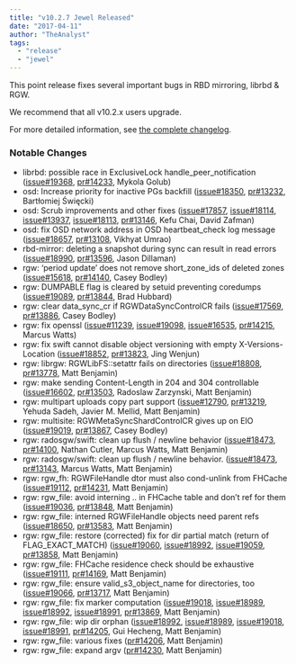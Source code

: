 ```yaml
---
title: "v10.2.7 Jewel Released"
date: "2017-04-11"
author: "TheAnalyst"
tags:
  - "release"
  - "jewel"
---
```


This point release fixes several important bugs in RBD mirroring, librbd & RGW.

We recommend that all v10.2.x users upgrade.

For more detailed information, see [the complete changelog](http://docs.ceph.com/docs/master/_downloads/v10.2.7.txt).

### Notable Changes

- librbd: possible race in ExclusiveLock handle\_peer\_notification ([issue#19368](http://tracker.ceph.com/issues/19368), [pr#14233](https://github.com/ceph/ceph/pull/14233), Mykola Golub)
- osd: Increase priority for inactive PGs backfill ([issue#18350](http://tracker.ceph.com/issues/18350), [pr#13232](https://github.com/ceph/ceph/pull/13232), Bartłomiej Święcki)
- osd: Scrub improvements and other fixes ([issue#17857](http://tracker.ceph.com/issues/17857), [issue#18114](http://tracker.ceph.com/issues/18114), [issue#13937](http://tracker.ceph.com/issues/13937), [issue#18113](http://tracker.ceph.com/issues/18113), [pr#13146](https://github.com/ceph/ceph/pull/13146), Kefu Chai, David Zafman)
- osd: fix OSD network address in OSD heartbeat\_check log message ([issue#18657](http://tracker.ceph.com/issues/18657), [pr#13108](https://github.com/ceph/ceph/pull/13108), Vikhyat Umrao)
- rbd-mirror: deleting a snapshot during sync can result in read errors ([issue#18990](http://tracker.ceph.com/issues/18990), [pr#13596](https://github.com/ceph/ceph/pull/13596), Jason Dillaman)
- rgw: ‘period update’ does not remove short\_zone\_ids of deleted zones ([issue#15618](http://tracker.ceph.com/issues/15618), [pr#14140](https://github.com/ceph/ceph/pull/14140), Casey Bodley)
- rgw: DUMPABLE flag is cleared by setuid preventing coredumps ([issue#19089](http://tracker.ceph.com/issues/19089), [pr#13844](https://github.com/ceph/ceph/pull/13844), Brad Hubbard)
- rgw: clear data\_sync\_cr if RGWDataSyncControlCR fails ([issue#17569](http://tracker.ceph.com/issues/17569), [pr#13886](https://github.com/ceph/ceph/pull/13886), Casey Bodley)
- rgw: fix openssl ([issue#11239](http://tracker.ceph.com/issues/11239), [issue#19098](http://tracker.ceph.com/issues/19098), [issue#16535](http://tracker.ceph.com/issues/16535), [pr#14215](https://github.com/ceph/ceph/pull/14215), Marcus Watts)
- rgw: fix swift cannot disable object versioning with empty X-Versions-Location ([issue#18852](http://tracker.ceph.com/issues/18852), [pr#13823](https://github.com/ceph/ceph/pull/13823), Jing Wenjun)
- rgw: librgw: RGWLibFS::setattr fails on directories ([issue#18808](http://tracker.ceph.com/issues/18808), [pr#13778](https://github.com/ceph/ceph/pull/13778), Matt Benjamin)
- rgw: make sending Content-Length in 204 and 304 controllable ([issue#16602](http://tracker.ceph.com/issues/16602), [pr#13503](https://github.com/ceph/ceph/pull/13503), Radoslaw Zarzynski, Matt Benjamin)
- rgw: multipart uploads copy part support ([issue#12790](http://tracker.ceph.com/issues/12790), [pr#13219](https://github.com/ceph/ceph/pull/13219), Yehuda Sadeh, Javier M. Mellid, Matt Benjamin)
- rgw: multisite: RGWMetaSyncShardControlCR gives up on EIO ([issue#19019](http://tracker.ceph.com/issues/19019), [pr#13867](https://github.com/ceph/ceph/pull/13867), Casey Bodley)
- rgw: radosgw/swift: clean up flush / newline behavior ([issue#18473](http://tracker.ceph.com/issues/18473), [pr#14100](https://github.com/ceph/ceph/pull/14100), Nathan Cutler, Marcus Watts, Matt Benjamin)
- rgw: radosgw/swift: clean up flush / newline behavior. ([issue#18473](http://tracker.ceph.com/issues/18473), [pr#13143](https://github.com/ceph/ceph/pull/13143), Marcus Watts, Matt Benjamin)
- rgw: rgw\_fh: RGWFileHandle dtor must also cond-unlink from FHCache ([issue#19112](http://tracker.ceph.com/issues/19112), [pr#14231](https://github.com/ceph/ceph/pull/14231), Matt Benjamin)
- rgw: rgw\_file: avoid interning .. in FHCache table and don’t ref for them ([issue#19036](http://tracker.ceph.com/issues/19036), [pr#13848](https://github.com/ceph/ceph/pull/13848), Matt Benjamin)
- rgw: rgw\_file: interned RGWFileHandle objects need parent refs ([issue#18650](http://tracker.ceph.com/issues/18650), [pr#13583](https://github.com/ceph/ceph/pull/13583), Matt Benjamin)
- rgw: rgw\_file: restore (corrected) fix for dir partial match (return of FLAG\_EXACT\_MATCH) ([issue#19060](http://tracker.ceph.com/issues/19060), [issue#18992](http://tracker.ceph.com/issues/18992), [issue#19059](http://tracker.ceph.com/issues/19059), [pr#13858](https://github.com/ceph/ceph/pull/13858), Matt Benjamin)
- rgw: rgw\_file: FHCache residence check should be exhaustive ([issue#19111](http://tracker.ceph.com/issues/19111), [pr#14169](https://github.com/ceph/ceph/pull/14169), Matt Benjamin)
- rgw: rgw\_file: ensure valid\_s3\_object\_name for directories, too ([issue#19066](http://tracker.ceph.com/issues/19066), [pr#13717](https://github.com/ceph/ceph/pull/13717), Matt Benjamin)
- rgw: rgw\_file: fix marker computation ([issue#19018](http://tracker.ceph.com/issues/19018), [issue#18989](http://tracker.ceph.com/issues/18989), [issue#18992](http://tracker.ceph.com/issues/18992), [issue#18991](http://tracker.ceph.com/issues/18991), [pr#13869](https://github.com/ceph/ceph/pull/13869), Matt Benjamin)
- rgw: rgw\_file: wip dir orphan ([issue#18992](http://tracker.ceph.com/issues/18992), [issue#18989](http://tracker.ceph.com/issues/18989), [issue#19018](http://tracker.ceph.com/issues/19018), [issue#18991](http://tracker.ceph.com/issues/18991), [pr#14205](https://github.com/ceph/ceph/pull/14205), Gui Hecheng, Matt Benjamin)
- rgw: rgw\_file: various fixes ([pr#14206](https://github.com/ceph/ceph/pull/14206), Matt Benjamin)
- rgw: rgw\_file: expand argv ([pr#14230](https://github.com/ceph/ceph/pull/14230), Matt Benjamin)
